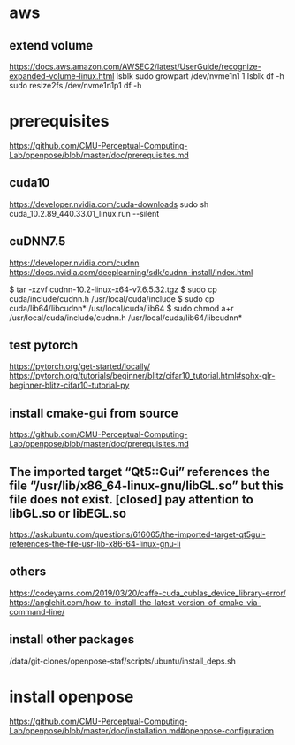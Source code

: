 # aws
## extend volume
https://docs.aws.amazon.com/AWSEC2/latest/UserGuide/recognize-expanded-volume-linux.html
lsblk
sudo growpart /dev/nvme1n1 1
lsblk
df -h
sudo resize2fs /dev/nvme1n1p1 
df -h

# prerequisites
https://github.com/CMU-Perceptual-Computing-Lab/openpose/blob/master/doc/prerequisites.md

## cuda10
https://developer.nvidia.com/cuda-downloads
sudo sh cuda_10.2.89_440.33.01_linux.run --silent

## cuDNN7.5
https://developer.nvidia.com/cudnn
https://docs.nvidia.com/deeplearning/sdk/cudnn-install/index.html

$ tar -xzvf cudnn-10.2-linux-x64-v7.6.5.32.tgz
$ sudo cp cuda/include/cudnn.h /usr/local/cuda/include
$ sudo cp cuda/lib64/libcudnn* /usr/local/cuda/lib64
$ sudo chmod a+r /usr/local/cuda/include/cudnn.h /usr/local/cuda/lib64/libcudnn*

## test pytorch
https://pytorch.org/get-started/locally/
https://pytorch.org/tutorials/beginner/blitz/cifar10_tutorial.html#sphx-glr-beginner-blitz-cifar10-tutorial-py

## install cmake-gui from source
https://github.com/CMU-Perceptual-Computing-Lab/openpose/blob/master/doc/prerequisites.md
## The imported target “Qt5::Gui” references the file “/usr/lib/x86_64-linux-gnu/libGL.so” but this file does not exist. [closed] pay attention to libGL.so or libEGL.so
https://askubuntu.com/questions/616065/the-imported-target-qt5gui-references-the-file-usr-lib-x86-64-linux-gnu-li
## others
https://codeyarns.com/2019/03/20/caffe-cuda_cublas_device_library-error/
https://anglehit.com/how-to-install-the-latest-version-of-cmake-via-command-line/

## install other packages
/data/git-clones/openpose-staf/scripts/ubuntu/install_deps.sh

# install openpose
https://github.com/CMU-Perceptual-Computing-Lab/openpose/blob/master/doc/installation.md#openpose-configuration

